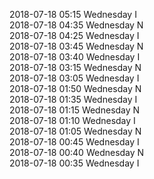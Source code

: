 2018-07-18 05:15 Wednesday  I  
2018-07-18 04:35 Wednesday  N  
2018-07-18 04:25 Wednesday  I  
2018-07-18 03:45 Wednesday  N  
2018-07-18 03:40 Wednesday  I  
2018-07-18 03:15 Wednesday  N  
2018-07-18 03:05 Wednesday  I  
2018-07-18 01:50 Wednesday  N  
2018-07-18 01:35 Wednesday  I  
2018-07-18 01:15 Wednesday  N  
2018-07-18 01:10 Wednesday  I  
2018-07-18 01:05 Wednesday  N  
2018-07-18 00:45 Wednesday  I  
2018-07-18 00:40 Wednesday  N  
2018-07-18 00:35 Wednesday  I  
